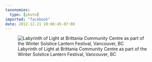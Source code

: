 ```yaml
---
taxonomies:
  type: [photo]
imported: "facebook"
date: 2012-12-21 20:08:45-07:00
---
```

<figure>
  <img src="/media/images/photos/2012/12/labyrinth-of-light.jpg" title="Labyrinth of Light at Brittania Community Centre as part of the Winter Solstice Lantern Festival, Vancouver, BC"/>
  <figcaption>Labyrinth of Light at Brittania Community Centre as part of the Winter Solstice Lantern Festival, Vancouver, BC</figcaption>
</figure>

